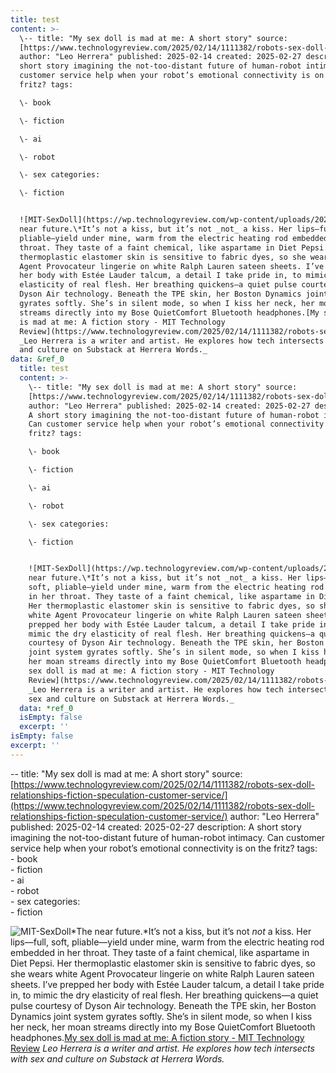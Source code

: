 ```yaml
---
title: test
content: >-
  \-- title: "My sex doll is mad at me: A short story" source:
  [https://www.technologyreview.com/2025/02/14/1111382/robots-sex-doll-relationships-fiction-speculation-customer-service/](https://www.technologyreview.com/2025/02/14/1111382/robots-sex-doll-relationships-fiction-speculation-customer-service/)
  author: "Leo Herrera" published: 2025-02-14 created: 2025-02-27 description: A
  short story imagining the not-too-distant future of human-robot intimacy. Can
  customer service help when your robot’s emotional connectivity is on the
  fritz? tags:  

  \- book  

  \- fiction  

  \- ai  

  \- robot  

  \- sex categories:  

  \- fiction


  ![MIT-SexDoll](https://wp.technologyreview.com/wp-content/uploads/2025/02/MIT-SexDoll.jpg?fit=2128,1196)\*The
  near future.\*It’s not a kiss, but it’s not _not_ a kiss. Her lips—full, soft,
  pliable—yield under mine, warm from the electric heating rod embedded in her
  throat. They taste of a faint chemical, like aspartame in Diet Pepsi. Her
  thermoplastic elastomer skin is sensitive to fabric dyes, so she wears white
  Agent Provocateur lingerie on white Ralph Lauren sateen sheets. I’ve prepped
  her body with Estée Lauder talcum, a detail I take pride in, to mimic the dry
  elasticity of real flesh. Her breathing quickens—a quiet pulse courtesy of
  Dyson Air technology. Beneath the TPE skin, her Boston Dynamics joint system
  gyrates softly. She’s in silent mode, so when I kiss her neck, her moan
  streams directly into my Bose QuietComfort Bluetooth headphones.[My sex doll
  is mad at me: A fiction story - MIT Technology
  Review](https://www.technologyreview.com/2025/02/14/1111382/robots-sex-doll-relationships-fiction-speculation-customer-service/)
  _Leo Herrera is a writer and artist. He explores how tech intersects with sex
  and culture on Substack at Herrera Words._
data: &ref_0
  title: test
  content: >-
    \-- title: "My sex doll is mad at me: A short story" source:
    [https://www.technologyreview.com/2025/02/14/1111382/robots-sex-doll-relationships-fiction-speculation-customer-service/](https://www.technologyreview.com/2025/02/14/1111382/robots-sex-doll-relationships-fiction-speculation-customer-service/)
    author: "Leo Herrera" published: 2025-02-14 created: 2025-02-27 description:
    A short story imagining the not-too-distant future of human-robot intimacy.
    Can customer service help when your robot’s emotional connectivity is on the
    fritz? tags:  

    \- book  

    \- fiction  

    \- ai  

    \- robot  

    \- sex categories:  

    \- fiction


    ![MIT-SexDoll](https://wp.technologyreview.com/wp-content/uploads/2025/02/MIT-SexDoll.jpg?fit=2128,1196)\*The
    near future.\*It’s not a kiss, but it’s not _not_ a kiss. Her lips—full,
    soft, pliable—yield under mine, warm from the electric heating rod embedded
    in her throat. They taste of a faint chemical, like aspartame in Diet Pepsi.
    Her thermoplastic elastomer skin is sensitive to fabric dyes, so she wears
    white Agent Provocateur lingerie on white Ralph Lauren sateen sheets. I’ve
    prepped her body with Estée Lauder talcum, a detail I take pride in, to
    mimic the dry elasticity of real flesh. Her breathing quickens—a quiet pulse
    courtesy of Dyson Air technology. Beneath the TPE skin, her Boston Dynamics
    joint system gyrates softly. She’s in silent mode, so when I kiss her neck,
    her moan streams directly into my Bose QuietComfort Bluetooth headphones.[My
    sex doll is mad at me: A fiction story - MIT Technology
    Review](https://www.technologyreview.com/2025/02/14/1111382/robots-sex-doll-relationships-fiction-speculation-customer-service/)
    _Leo Herrera is a writer and artist. He explores how tech intersects with
    sex and culture on Substack at Herrera Words._
  data: *ref_0
  isEmpty: false
  excerpt: ''
isEmpty: false
excerpt: ''
---
```

\-- title: "My sex doll is mad at me: A short story" source: [https://www.technologyreview.com/2025/02/14/1111382/robots-sex-doll-relationships-fiction-speculation-customer-service/](https://www.technologyreview.com/2025/02/14/1111382/robots-sex-doll-relationships-fiction-speculation-customer-service/) author: "Leo Herrera" published: 2025-02-14 created: 2025-02-27 description: A short story imagining the not-too-distant future of human-robot intimacy. Can customer service help when your robot’s emotional connectivity is on the fritz? tags:  
\- book  
\- fiction  
\- ai  
\- robot  
\- sex categories:  
\- fiction

![MIT-SexDoll](https://wp.technologyreview.com/wp-content/uploads/2025/02/MIT-SexDoll.jpg?fit=2128,1196)\*The near future.\*It’s not a kiss, but it’s not _not_ a kiss. Her lips—full, soft, pliable—yield under mine, warm from the electric heating rod embedded in her throat. They taste of a faint chemical, like aspartame in Diet Pepsi. Her thermoplastic elastomer skin is sensitive to fabric dyes, so she wears white Agent Provocateur lingerie on white Ralph Lauren sateen sheets. I’ve prepped her body with Estée Lauder talcum, a detail I take pride in, to mimic the dry elasticity of real flesh. Her breathing quickens—a quiet pulse courtesy of Dyson Air technology. Beneath the TPE skin, her Boston Dynamics joint system gyrates softly. She’s in silent mode, so when I kiss her neck, her moan streams directly into my Bose QuietComfort Bluetooth headphones.[My sex doll is mad at me: A fiction story - MIT Technology Review](https://www.technologyreview.com/2025/02/14/1111382/robots-sex-doll-relationships-fiction-speculation-customer-service/) _Leo Herrera is a writer and artist. He explores how tech intersects with sex and culture on Substack at Herrera Words._
